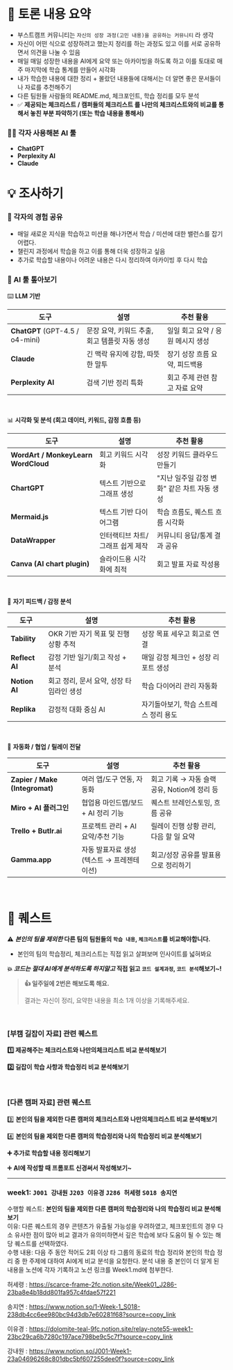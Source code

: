 # 👊 토론 내용 요약

- 부스트캠프 커뮤니티는 `자신의 성장 과정(고민 내용)을 공유하는 커뮤니티` 라 생각
- 자신이 어떤 식으로 성장하려고 했는지 정리를 하는 과정도 있고 이를 서로 공유하면서 의견을 나눌 수 있음
- 매일 매일 성장한 내용을 AI에게 요약 또는 아카이빙을 하도록 하고 이를 토대로 매주 마지막에 학습 통계를 만들어 시각화
- 내가 학습한 내용에 대한 정리 + 몰랐던 내용들에 대해서는 더 알면 좋은 문서들이나 자료를 추천해주기
- 다른 팀원들 사람들의 README.md, 체크포인트, 학습 정리를 모두 분석
- ✅ **제공되는 체크리스트 / 캠퍼들의 체크리스트 를 나만의 체크리스트와의 비교를 통해서 놓친 부분 파악하기 (또는 학습 내용을 통해서)**

### 🧑‍💻 각자 사용해본 AI 툴

- **ChatGPT**
- **Perplexity AI**
- **Claude**

# 💡 조사하기

### 📖 각자의 경험 공유

- 매일 새로운 지식을 학습하고 미션을 해나가면서 학습 / 미션에 대한 밸런스를 잡기 어렵다.
- 챌린지 과정에서 학습을 하고 이를 통해 더욱 성장하고 싶음
- 추가로 학습할 내용이나 어려운 내용은 다시 정리하여 아카이빙 후 다시 학습

### **👀 AI 툴 톺아보기**

⌨️ **LLM 기반**

| 도구                            | 설명                                          | 추천 활용                         |
| ------------------------------- | --------------------------------------------- | --------------------------------- |
| **ChatGPT** (GPT-4.5 / o4-mini) | 문장 요약, 키워드 추출, 회고 템플릿 자동 생성 | 일일 회고 요약 / 응원 메시지 생성 |
| **Claude**                      | 긴 맥락 유지에 강함, 따뜻한 말투              | 장기 성장 흐름 요약, 피드백용     |
| **Perplexity AI**               | 검색 기반 정리 특화                           | 회고 주제 관련 참고 자료 요약     |

</br>

📊 **시각화 및 분석 (회고 데이터, 키워드, 감정 흐름 등)**

| 도구                                | 설명                             | 추천 활용                                   |
| ----------------------------------- | -------------------------------- | ------------------------------------------- |
| **WordArt / MonkeyLearn WordCloud** | 회고 키워드 시각화               | 성장 키워드 클라우드 만들기                 |
| **ChartGPT**                        | 텍스트 기반으로 그래프 생성      | "지난 일주일 감정 변화" 같은 차트 자동 생성 |
| **Mermaid.js**                      | 텍스트 기반 다이어그램           | 학습 흐름도, 퀘스트 흐름 시각화             |
| **DataWrapper**                     | 인터랙티브 차트/그래프 쉽게 제작 | 커뮤니티 응답/통계 결과 공유                |
| **Canva (AI chart plugin)**         | 슬라이드용 시각화에 최적         | 회고 발표 자료 작성용                       |

</br>

🫠 **자기 피드백 / 감정 분석**

| 도구           | 설명                                     | 추천 활용                             |
| -------------- | ---------------------------------------- | ------------------------------------- |
| **Tability**   | OKR 기반 자기 목표 및 진행 상황 추적     | 성장 목표 세우고 회고로 연결          |
| **Reflect AI** | 감정 기반 일기/회고 작성 + 분석          | 매일 감정 체크인 + 성장 리포트 생성   |
| **Notion AI**  | 회고 정리, 문서 요약, 성장 타임라인 생성 | 학습 다이어리 관리 자동화             |
| **Replika**    | 감정적 대화 중심 AI                      | 자기돌아보기, 학습 스트레스 정리 용도 |

</br>

🤖 **자동화 / 협업 / 릴레이 전달**

| 도구                           | 설명                                       | 추천 활용                                    |
| ------------------------------ | ------------------------------------------ | -------------------------------------------- |
| **Zapier / Make (Integromat)** | 여러 앱/도구 연동, 자동화                  | 회고 기록 → 자동 슬랙 공유, Notion에 정리 등 |
| **Miro + AI 플러그인**         | 협업용 마인드맵/보드 + AI 정리 기능        | 퀘스트 브레인스토밍, 흐름 공유               |
| **Trello + Butlr.ai**          | 프로젝트 관리 + AI 요약/추천 기능          | 릴레이 진행 상황 관리, 다음 할 일 요약       |
| **Gamma.app**                  | 자동 발표자료 생성 (텍스트 → 프레젠테이션) | 회고/성장 공유를 발표용으로 정리하기         |

</br>

# 🧩 퀘스트

⚠️ **_본인의 팀을 제외한_ 다른 팀의 팀원들의 `학습 내용`, `체크리스트`를 비교해야합니다.**

- 본인의 팀의 학습정리, 체크리스트는 직접 읽고 살펴보며 인사이트를 넓혀봐요

**💥 *코드는 절대 AI에게 분석하도록 하지말고* 직접 읽고 `코드 설계과정`, `코드 분석`해보기~!**

> **👍 일주일에 2번은 해보도록 해요.**
>
> 결과는 자신이 정리, 요약한 내용을 최소 1개 이상을 기록해주세요.

</br>

### [부캠 길잡이 자료] 관련 퀘스트

**1️⃣ 제공해주는 체크리스트와 나만의체크리스트 비교 분석해보기**

**2️⃣ 길잡이 학습 사항과 학습정리 비교 분석해보기**

</br>

### [다른 캠퍼 자료] 관련 퀘스트

3️⃣ **본인의 팀을 제외한 다른 캠퍼의 체크리스트와 나만의체크리스트 비교 분석해보기**

4️⃣ **본인의 팀을 제외한 다른 캠퍼의 학습정리와 나의 학습정리 비교 분석해보기**

**➕ 추가로 학습할 내용 정리해보기**

➕ **AI에 작성할 때 프롬포트 신경써서 작성해보기~**


--- 
### week1:  `J001 강내원`   `J203 이유경`   `J286 허세령`   `S018 송지연` 
수행할 퀘스트: **본인의 팀을 제외한 다른 캠퍼의 학습정리와 나의 학습정리 비교 분석해보기**  
이유: 다른 퀘스트의 경우 콘텐츠가 유출될 가능성을 우려하였고, 체크포인트의 경우 다소 유사한 점이 많아 비교 결과가 유의미하면서 깊은 학습에 보다 도움이 될 수 있는 해당 퀘스트를 선택하였다.  
수행 내용: 다음 주 동안 적어도 2회 이상 타 그룹의 동료의 학습 정리와 본인의 학습 정리 중 한 주제에 대하여 AI에게 비교 분석을 요청한다. 분석 내용 중 본인이 더 알게 된 내용을 노션에 각자 기록하고 노션 링크를 Week1.md에 첨부한다.

허세령 : https://scarce-frame-2fc.notion.site/Week01_J286-23ba8e4b18dd801fa957c4fdae57f221

송지연 : https://www.notion.so/1-Week-1_S018-238db4cc6ee980bc94d3db7e60281f68?source=copy_link

이유경 : https://dolomite-teal-9fc.notion.site/relay-note55-week1-23bc29ca6b7280c197ace798be9c5c7f?source=copy_link

강내원 : https://www.notion.so/J001-Week1-23a04696268c801dbc5bf607255dee0f?source=copy_link
